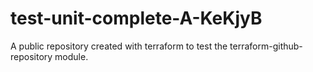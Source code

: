 # test-unit-complete-A-KeKjyB
A public repository created with terraform to test the terraform-github-repository module.
